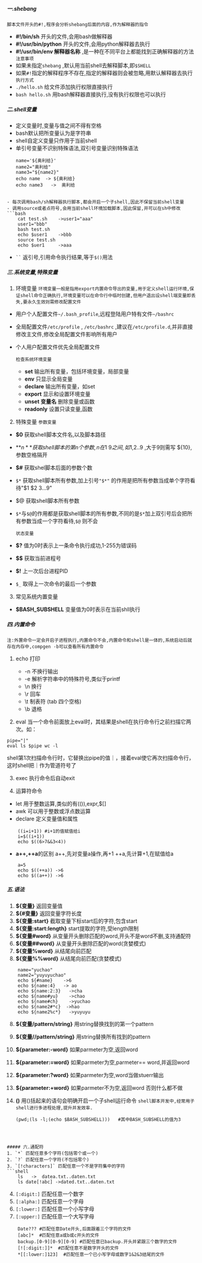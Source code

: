 ##### 一.shebang
`脚本文件开头的#!,程序会分析shebang后面的内容,作为解释器的指令`
- **#!/bin/sh** 开头的文件,会用bash做解释器
- **#!/usr/bin/python** 开头的文件,会用python解释器去执行
- **#!/usr/bin/env  解释器名称** ,是一种在不同平台上都能找到正确解释器的方法
	`注意事项 `
- 如果未指定`shebang` ,默认用当前shell去解释脚本,即`$SHELL`
- 如果`#!`指定的解释程序不存在,指定的解释器则会被忽略,用默认解释器去执行
	`执行方式`
- `./hello.sh` 给文件添加执行权限直接执行 
- `bash hello.sh` 用bash解释器直接执行,没有执行权限也可以执行



##### 二.shell变量
- 定义变量时,变量与值之间不得有空格
- bash默认把所变量认为是字符串
- shell自定义变量只作用于当前shell
- 单引号变量不识别特殊语法,双引号变量识别特殊语法
	```shell
	name='${奥利给}'
	name2="奥利给"
	name3="${name2}"
	echo name  -> ${奥利给}
	echo name3   ->  奥利给
```

- 每次调用bash/sh解释器执行脚本,都会开启一个子shell,因此不保留当前shell变量
- 调用source或者点符号,会用当前shell环境加载脚本,因此保留,并可以在sh中修改
```bash
	cat test.sh    ->user1="aaa"
	user1="bbb"
	bash test.sh
	echo $user1    ->bbb
	source test.sh  
	echo $uer1     ->aaa
```
- ``` `` ``` 返引号,引用命令执行结果,等于`$()`用法

##### 三.系统变量,特殊变量
1. 环境变量
	`环境变量一般是指用export内置命令导出的变量,用于定义shell运行环境,保证shell命令正确执行,环境变量可以在命令行中临时创建,但用户退出设shell端变量即丢失,要永久生效则需修改配置文件`
- 用户个人配置文件`~/.bash_profile`,远程登陆用户特有文件`~/bashrc`
- 全局配置文件`/etc/profile` , `/etc/bashrc` ,建议在`/etc/profile.d`,并非直接修改主文件,修改全局配置文件影响所有用户
- 个人用户配置文件优先全局配置文件

	`检查系统环境变量`
	- **set**                 输出所有变量，包括环境变量，局部变量
	- **env**                只显示全局变量
	- **declare**          输出所有变量，如set
	- **export**           显示和设置环境变量
	- **unset 变量名** 删除变量或函数
	- **readonly**        设置只读变量,函数

2. 特殊变量
	`参数变量`
- **$0** 获取shell脚本文件名,以及脚本路径
- **$n** 获取shell脚本的第n个参数,n在1~9之间,如$1,$2..$9 ,大于9则需写
\${10},参数空格隔开
- **$#** 获取shel脚本后面的参数个数
- `$*` 获取shell脚本所有参数,加上引号`"$*"` 的作用是把所有参数当成单个字符看待"$1  $2  $3 ...$9"
- $@  获取shell脚本所有参数
- `$*`与`$@`的作用都是获取shell脚本的所有参数,不同的是`$*`加上双引号后会把所有参数当成一个字符看待,`$@` 则不会

	`状态变量`
- **$?**  值为0时表示上一条命令执行成功,1-255为错误码
- **\$\$** 获取当前进程号
- **$!** 上一次后台进程PID
- `$_` 取得上一次命令的最后一个参数

3. 常见系统内置变量
- **$BASH_SUBSHELL**  变量值为0时表示在当前shll执行 


##### 四.内置命令
`注:外置命令一定会开启子进程执行,内置命令不会,内置命令和shell是一体的,系统启动后就存在内存中,compgen -b可以查看所有内置命令`
1. echo               打印
	- -n   不换行输出
	- -e    解析字符串中的特殊符号,类似于printf
	- \\n   换行
	- \\r    回车
	- \\t   制表符  (tab 四个空格)
	- \\b 退格

2. eval        当一个命令前面放上eval时，其结果是shell在执行命令行之前扫描它两次。如：
```shell
pipe="|"
eval ls $pipe wc -l
```
shell第1次扫描命令行时，它替换出pipe的值｜，接着eval使它再次扫描命令行，这时shell把｜作为管道符号了

3. exec       执行命令后自动exit

4. 运算符命令
- let 用于整数运算,类似的有(()),expr,$[]
- awk 可以用于整数或浮点数运算
- declare 定义变量值和属性
```shell
	((i=i+1)) #i+1的值赋值给i
	i=$((i+1))
	echo $((6>7&&3<4)) 
```
- **a++,++a**的区别
	a++,先对变量a操作,再+1
	++a,先计算+1,在赋值给a
```shell
	a=5
	echo $((++a)) ->6
	echo $((a++)) ->6
```
##### 五.语法
1. **${变量}** 返回变量值
2. **${#变量}** 返回变量字符长度
3. **${变量:start}** 截取变量下标start后的字符,包含start
4. **${变量:start:length}** start提取的字符,受length限制
5. **${变量#word}** 从变量开头删除匹配的word,开头不是word不删,支持通配符
6. **${变量##word}** 从变量开头删除匹配的word(贪婪模式)
7. **${变量%word}**  从结尾向前匹配
8. **${变量%\%word}**  从结尾向前匹配(贪婪模式)
```shell
	name="yuchao"
	name2="yuyuyuchao"
	echo ${#name}    ->6
	echo ${name:4}   -> ao
	echo ${name:2:3}   ->cha
	echo ${name#yu}    ->chao
	echo ${name#ch}    ->yuchao
	echo ${name2#*c}  ->hao
	echo ${name2%c*}   ->yuyuyu
```

8. **${变量/pattern/string}** 用string替换找到的第一个pattern
9. **${变量//pattern/string}** 用string替换所有找到的pattern
10. **${parameter:-word}** 如果parmeter为空,返回word
11. **${parameter:=word}** 如果parmeter为空,parmeter== word,并返回word
12. **${parameter:?word}** 如果parmeter为空,word当做stuerr输出
13. **${parameter:+word}** 如果parmeter不为空,返回word 否则什么都不做

14. **()** 用()括起来的语句会明确开启一个子shell运行命令
	`shell脚本开发中,经常用子shell进行多进程处理,提升并发效率.`
	```shell
	(pwd;(ls -l;(echo $BASH_SUBSHELL)))   #其中BASH_SUBSHELL的值为3
```

 

##### 六.通配符
1. `*` 匹配任意多个字符(包括零个或一个)
2. `?` 匹配任意一个字符(不包括零个)
3. `[!characters]` 匹配任意一个不是字符集中的字符
```shell
	ls   ->  datea.txt..daten.txt
	ls date[!abc] ->dated.txt..daten.txt
```
4. `[:digit:]` 匹配任意一个数字
5. `[:alpha:]` 匹配任意一个字母
6. `[:lower:]` 匹配任意一个小写字母
7. `[:upper:]` 匹配任意一个大写字母
```shell
	Date??? #匹配任意Date开头,后面跟着三个字符的文件
	[abc]*  #匹配任意a或b或c开头的文件
	backup.[0-9][0-9][0-9] #匹配任意已backup.开头并紧跟三个数字的文件
	[![:digit:]]*  #匹配任意不是数字开头的文件
	*[[:lower:]123]  #匹配任意一个已小写字母或数字1&2&3结尾的文件
```